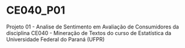 # CE040_P01
Projeto 01 - Analise de Sentimento em Avaliação de Consumidores da disciplina CE040 - Mineração de Textos do curso de Estatística da Universidade Federal do Paraná (UFPR)
